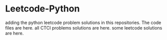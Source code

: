 # Leetcode-Python
adding the python leetcode problem solutions in this repositories. 
The code files are here.
all CTCI problems solutions are here.
some leetcode solutions are here.
















































































































































































































































































































































































































































































































































































































































































































































































































